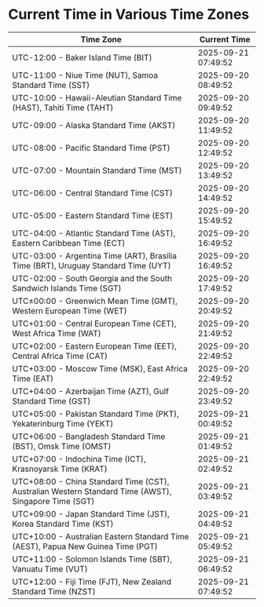 # Current Time in Various Time Zones

| Time Zone | Current Time |
|-----------|--------------|
| UTC-12:00 - Baker Island Time (BIT) | 2025-09-21 07:49:52 |
| UTC-11:00 - Niue Time (NUT), Samoa Standard Time (SST) | 2025-09-20 08:49:52 |
| UTC-10:00 - Hawaii-Aleutian Standard Time (HAST), Tahiti Time (TAHT) | 2025-09-20 09:49:52 |
| UTC-09:00 - Alaska Standard Time (AKST) | 2025-09-20 11:49:52 |
| UTC-08:00 - Pacific Standard Time (PST) | 2025-09-20 12:49:52 |
| UTC-07:00 - Mountain Standard Time (MST) | 2025-09-20 13:49:52 |
| UTC-06:00 - Central Standard Time (CST) | 2025-09-20 14:49:52 |
| UTC-05:00 - Eastern Standard Time (EST) | 2025-09-20 15:49:52 |
| UTC-04:00 - Atlantic Standard Time (AST), Eastern Caribbean Time (ECT) | 2025-09-20 16:49:52 |
| UTC-03:00 - Argentina Time (ART), Brasília Time (BRT), Uruguay Standard Time (UYT) | 2025-09-20 16:49:52 |
| UTC-02:00 - South Georgia and the South Sandwich Islands Time (SGT) | 2025-09-20 17:49:52 |
| UTC±00:00 - Greenwich Mean Time (GMT), Western European Time (WET) | 2025-09-20 20:49:52 |
| UTC+01:00 - Central European Time (CET), West Africa Time (WAT) | 2025-09-20 21:49:52 |
| UTC+02:00 - Eastern European Time (EET), Central Africa Time (CAT) | 2025-09-20 22:49:52 |
| UTC+03:00 - Moscow Time (MSK), East Africa Time (EAT) | 2025-09-20 22:49:52 |
| UTC+04:00 - Azerbaijan Time (AZT), Gulf Standard Time (GST) | 2025-09-20 23:49:52 |
| UTC+05:00 - Pakistan Standard Time (PKT), Yekaterinburg Time (YEKT) | 2025-09-21 00:49:52 |
| UTC+06:00 - Bangladesh Standard Time (BST), Omsk Time (OMST) | 2025-09-21 01:49:52 |
| UTC+07:00 - Indochina Time (ICT), Krasnoyarsk Time (KRAT) | 2025-09-21 02:49:52 |
| UTC+08:00 - China Standard Time (CST), Australian Western Standard Time (AWST), Singapore Time (SGT) | 2025-09-21 03:49:52 |
| UTC+09:00 - Japan Standard Time (JST), Korea Standard Time (KST) | 2025-09-21 04:49:52 |
| UTC+10:00 - Australian Eastern Standard Time (AEST), Papua New Guinea Time (PGT) | 2025-09-21 05:49:52 |
| UTC+11:00 - Solomon Islands Time (SBT), Vanuatu Time (VUT) | 2025-09-21 06:49:52 |
| UTC+12:00 - Fiji Time (FJT), New Zealand Standard Time (NZST) | 2025-09-21 07:49:52 |
